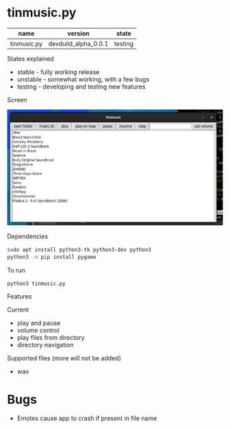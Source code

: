 tinmusic.py
===
|name|version|state|
|:---:|:---:|:---:|
|tinmusic.py|devduild_alpha_0.0.1|testing|

States explained

* stable - fully working release
* unstable - somewhat working, with a few bugs
* testing - developing and testing new features

Screen

![](screen.png)

Dependencies
```bash
sudo apt install python3-tk python3-dev python3
python3 -m pip install pygame
```
To run
```bash
python3 tinmusic.py
```

Features

Current
* play and pause
* volume control
* play files from directory
* directory navigation

Supported files (more will not be added)
* wav

# Bugs
* Emotes cause app to crash if present in file name
